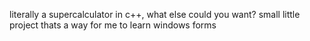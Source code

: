literally a supercalculator in c++, what else could you want?
small little project thats a way for me to learn windows forms
